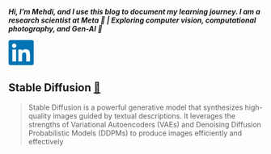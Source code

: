  
***Hi, I’m Mehdi, and I use this blog to document my learning journey. 
 I am a research scientist at Meta 🧠 | Exploring computer vision, computational photography, and Gen-AI 🚀***



[<img src="images/LinkedIn_logo_initials.png"  width="50" height="50">](https://www.linkedin.com/in/mehdi-seyfi-38189220/)


## Stable Diffusion [🔗](posts/StableDiffusion.md) 
> Stable Diffusion is a powerful generative model that synthesizes high-quality images guided by textual descriptions. It leverages the strengths of Variational Autoencoders (VAEs) and Denoising Diffusion Probabilistic Models (DDPMs) to produce images efficiently and effectively

